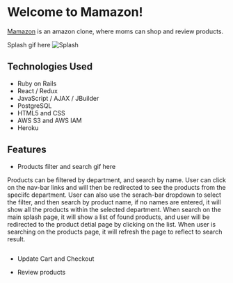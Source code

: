 # Welcome to Mamazon!
[Mamazon](https://mamazon-fullstack.herokuapp.com/#/) is an amazon clone, where moms can shop and review products. 

Splash gif here
![Splash](https://mamazon-seeds.s3.us-west-1.amazonaws.com/ezgif.com-gif-maker+(5).gif)

## Technologies Used
* Ruby on Rails 
* React / Redux 
* JavaScript / AJAX / JBuilder 
* PostgreSQL 
* HTML5 and CSS
* AWS S3 and AWS IAM 
* Heroku 

## Features
* Products filter and search
gif here

Products can be filtered by department, and search by name. User can click on the nav-bar links and will then be redirected to see the products from the speciifc department. User can also use the serach-bar dropdown to select the filter, and then search by product name, if no names are entered, it will show all the products within the selected department. 
When search on the main splash page, it will show a list of found products, and user will be redirected to the product detial page by clicking on the list. When user is searching on the products page, it will refresh the page to reflect to search result. 

```

```
* Update Cart and Checkout 

* Review products

